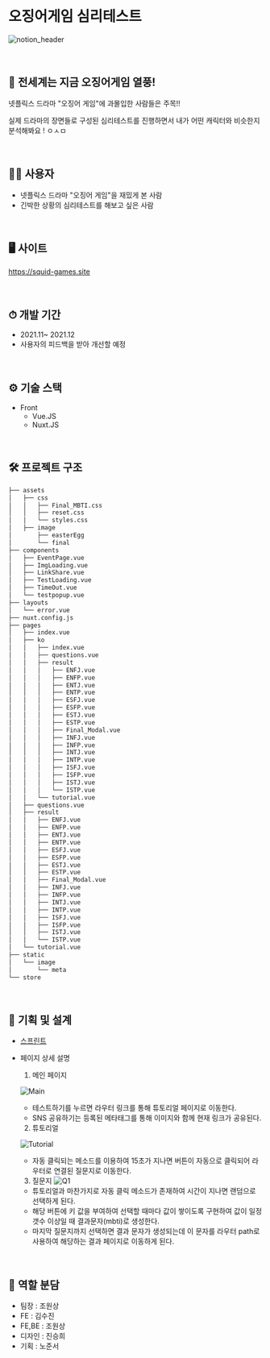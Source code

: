 # 오징어게임 심리테스트 
![notion_header](https://user-images.githubusercontent.com/85085844/146677929-d30f3272-68a4-4afe-bb3f-288affe52c76.png)

<br>

## 🦑 전세계는 지금 오징어게임 열풍!

넷플릭스 드라마 "오징어 게임"에 과몰입한 사람들은 주목!!

실제 드라마의 장면들로 구성된 심리테스트를 진행하면서 
내가 어떤 캐릭터와 비슷한지 분석해봐요 ! ㅇㅅㅁ

<br>

## 🙆‍♀️ 사용자
- 넷플릭스 드라마 "오징어 게임"을 재밌게 본 사람
- 긴박한 상황의 심리테스트를 해보고 싶은 사람

<br>

## 🖥 사이트
https://squid-games.site

<br>

## ⏱ 개발 기간
- 2021.11~ 2021.12
- 사용자의 피드백을 받아 개선할 예정

<br>

## ⚙️ 기술 스택
- Front
  - Vue.JS
  - Nuxt.JS

<br>

## 🛠 프로젝트 구조
```bash
├── assets
│   ├── css
│   │   ├── Final_MBTI.css
│   │   ├── reset.css
│   │   └── styles.css
│   ├── image
│       ├── easterEgg
│       └── final
├── components
│   ├── EventPage.vue
│   ├── ImgLoading.vue
│   ├── LinkShare.vue
│   ├── TestLoading.vue
│   ├── TimeOut.vue
│   └── testpopup.vue
├── layouts
│   └── error.vue
├── nuxt.config.js
├── pages
│   ├── index.vue
│   ├── ko
│   │   ├── index.vue
│   │   ├── questions.vue
│   │   ├── result
│   │   │   ├── ENFJ.vue
│   │   │   ├── ENFP.vue
│   │   │   ├── ENTJ.vue
│   │   │   ├── ENTP.vue
│   │   │   ├── ESFJ.vue
│   │   │   ├── ESFP.vue
│   │   │   ├── ESTJ.vue
│   │   │   ├── ESTP.vue
│   │   │   ├── Final_Modal.vue
│   │   │   ├── INFJ.vue
│   │   │   ├── INFP.vue
│   │   │   ├── INTJ.vue
│   │   │   ├── INTP.vue
│   │   │   ├── ISFJ.vue
│   │   │   ├── ISFP.vue
│   │   │   ├── ISTJ.vue
│   │   │   └── ISTP.vue
│   │   └── tutorial.vue
│   ├── questions.vue
│   ├── result
│   │   ├── ENFJ.vue
│   │   ├── ENFP.vue
│   │   ├── ENTJ.vue
│   │   ├── ENTP.vue
│   │   ├── ESFJ.vue
│   │   ├── ESFP.vue
│   │   ├── ESTJ.vue
│   │   ├── ESTP.vue
│   │   ├── Final_Modal.vue
│   │   ├── INFJ.vue
│   │   ├── INFP.vue
│   │   ├── INTJ.vue
│   │   ├── INTP.vue
│   │   ├── ISFJ.vue
│   │   ├── ISFP.vue
│   │   ├── ISTJ.vue
│   │   └── ISTP.vue
│   └── tutorial.vue
├── static
│   └── image
│       └── meta
└── store
```
<br>

## 📑 기획 및 설계 
* [스프린트](https://www.notion.so/ddusi/Sprint-Board-43ccbde594cc41c0b54a82d446ef44db)
* 페이지 상세 설명
  1. 메인 페이지
  
  ![Main](https://user-images.githubusercontent.com/85085844/146678339-6e60bc07-22ba-48b6-9f0c-98bafc3afe8d.png)
  
  - 테스트하기를 누르면 라우터 링크를 통해 튜토리얼 페이지로 이동한다.
  - SNS 공유하기는 등록된 메타태그를 통해 이미지와 함께 현재 링크가 공유된다. 
  
  2. 튜토리얼
  
  ![Tutorial](https://user-images.githubusercontent.com/85085844/146678406-5cdf6d88-ed7b-47c7-897a-3632b38281e1.png)
  
  - 자동 클릭되는 메소드를 이용하여 15초가 지나면 버튼이 자동으로 클릭되어 라우터로 연결된 질문지로 이동한다.
  
  3. 질문지
  ![Q1](https://user-images.githubusercontent.com/85085844/146678506-8d4897e1-f422-4325-bfe1-05ec963c2e7a.png)
  - 튜토리얼과 마찬가지로 자동 클릭 메소드가 존재하여 시간이 지나면 랜덤으로 선택하게 된다.
  - 해당 버튼에 키 값을 부여하여 선택할 때마다 값이 쌓이도록 구현하여 값이 일정 갯수 이상일 때 결과문자(mbti)로 생성한다.
  - 마지막 질문지까지 선택하면 결과 문자가 생성되는데 이 문자를 라우터 path로 사용하여 해당하는 결과 페이지로 이동하게 된다. 



<br>

## 🔖 역할 분담
- 팀장 : 조원상
- FE :  김수진
- FE,BE : 조원상
- 디자인 : 진승희
- 기획 : 노준서
